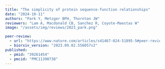 ```yaml
---
title: "The simplicity of protein sequence-function relationships"
date: "2024-10-11"
authors: "Park Y, Metzger BPH, Thornton JW"
reviewers: "Lam A, Macdonald CB, Sanchez R, Coyote-Maestas W"
image: "/assets/img/reviews/2023_park.png"

peer-review:
  - url: "https://www.nature.com/articles/s41467-024-51895-5#peer-review"
  - biorxiv_version: "2023.09.02.556057v2"
published:
  - pmid: "39261454"
  - pmcid: "PMC11390738"
---
```

